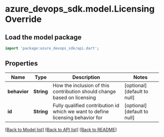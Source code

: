 # azure_devops_sdk.model.LicensingOverride

## Load the model package
```dart
import 'package:azure_devops_sdk/api.dart';
```

## Properties
Name | Type | Description | Notes
------------ | ------------- | ------------- | -------------
**behavior** | **String** | How the inclusion of this contribution should change based on licensing | [optional] [default to null]
**id** | **String** | Fully qualified contribution id which we want to define licensing behavior for | [optional] [default to null]

[[Back to Model list]](../README.md#documentation-for-models) [[Back to API list]](../README.md#documentation-for-api-endpoints) [[Back to README]](../README.md)


